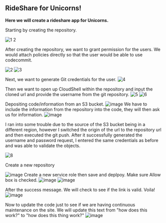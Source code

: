 ## RideShare for Unicorns!

**Here we will create a rideshare app for Unicorns.**

Starting by creating the repository.

![1 2](https://github.com/Nateil503/Nateil503.github.io/assets/114696114/c98f5468-d578-4505-8a25-744ab1a0dabb)

After creating the repository, we want to grant permission for the users. We would attach policies directly so that the user would be able to use codecommit. 

![2](https://github.com/Nateil503/Nateil503.github.io/assets/114696114/647b7b19-30d5-4037-bb9b-c2b8fca5439b)
![3](https://github.com/Nateil503/Nateil503.github.io/assets/114696114/02fe19ec-e1c2-46f6-965e-9685cc1cab03)

Next, we want to generate Git credentials for the user. 
![4](https://github.com/Nateil503/Nateil503.github.io/assets/114696114/5b881453-7db9-4ca7-b661-5fdadb38fda8)

Then we want to open up CloudShell within the repository and input the cloned url and provide the username from the git repository. 
![5](https://github.com/Nateil503/Nateil503.github.io/assets/114696114/fceb807b-96ab-449f-aecf-828bba4cdacf)
![6](https://github.com/Nateil503/Nateil503.github.io/assets/114696114/9f3afb50-7c22-4fcb-a987-9ef8707deb4c)

Depositing code/information from an S3 bucket. 
![image](https://github.com/Nateil503/Nateil503.github.io/assets/114696114/83084ca5-32ca-416d-9664-3f3f4cbde597)
We have to include the information from the repository into the code, they will then ask us for information.
![image](https://github.com/Nateil503/Nateil503.github.io/assets/114696114/2af7a7a3-a7bd-44ab-ae6d-0ec31fa883cb)

I ran into some trouble due to the source of the S3 bucket being in a different region, however I switched the origin of the url to the repository url and then executed the git push. After it successfully generated the username and password request, I entered the same credentials as before and was able to validate the objects. 


![8](https://github.com/Nateil503/Nateil503.github.io/assets/114696114/f4db4860-5f99-46de-a217-aa613192b947)

Create a new repository 

![image](https://github.com/Nateil503/Nateil503.github.io/assets/114696114/7d1ee3ee-d18e-4564-b0b0-dcdc0f9cef74)
Create a new service role then save and deplpoy. Make sure Allow box is checked.
![image](https://github.com/Nateil503/Nateil503.github.io/assets/114696114/479ae02c-2c11-4018-b8b8-52d65ea44d29)
![image](https://github.com/Nateil503/Nateil503.github.io/assets/114696114/b870e02f-0acc-44a6-84cb-07953b84290a)

After the success message. We will check to see if the link is valid. Voila!
![image](https://github.com/Nateil503/Nateil503.github.io/assets/114696114/1ceb6b28-b4a9-43bc-bafd-ac6a329a145d)

Now to update the code just to see if we are having continuous maintenance on the site. We will update this text from "how does this work?" to "how does this thing work?"
![image](https://github.com/Nateil503/Nateil503.github.io/assets/114696114/60240beb-3a51-49da-a3e4-4e5a92e83a6d)

